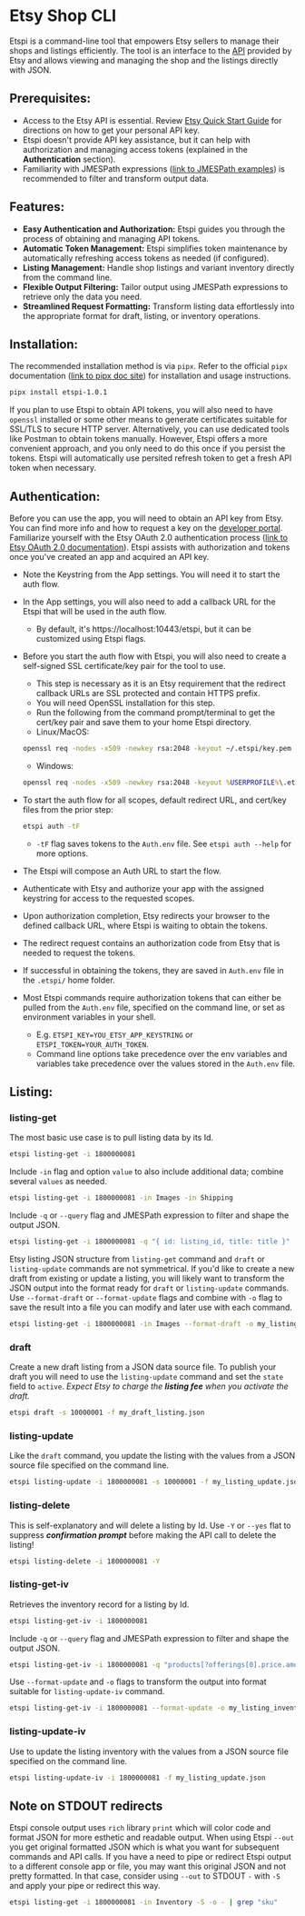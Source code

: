 # Etsy Shop CLI

Etspi is a command-line tool that empowers Etsy sellers to manage their shops and listings efficiently. The tool is an interface to the [API](https://developers.etsy.com/documentation) 
provided by Etsy and allows viewing and managing the shop and the listings directly with JSON.

## Prerequisites:

- Access to the Etsy API is essential. Review [Etsy Quick Start Guide](https://developers.etsy.com/documentation/tutorials/quickstart) for directions on how to get your personal API key. 
- Etspi doesn't provide API key assistance, but it can help with authorization and managing access tokens (explained in the **Authentication** section).
- Familiarity with JMESPath expressions ([link to JMESPath examples](https://jmespath.org/examples.html)) is recommended to filter and transform output data.

## Features:
- **Easy Authentication and Authorization:** Etspi guides you through the process of obtaining and managing API tokens.
- **Automatic Token Management:** Etspi simplifies token maintenance by automatically refreshing access tokens as needed (if configured).
- **Listing Management:** Handle shop listings and variant inventory directly from the command line.
- **Flexible Output Filtering:** Tailor output using JMESPath expressions to retrieve only the data you need.
- **Streamlined Request Formatting:** Transform listing data effortlessly into the appropriate format for draft, listing, or inventory operations.

## Installation:

The recommended installation method is via `pipx`. Refer to the official `pipx` documentation ([link to pipx doc site](https://pipx.pypa.io/stable/)) for installation and usage instructions.

```bash
pipx install etspi-1.0.1
```
If you plan to use Etspi to obtain API tokens, you will also need to have `openssl` installed or some other means to generate certificates suitable for SSL/TLS to secure HTTP server. Alternatively, you can use dedicated tools like Postman to obtain tokens manually. However, Etspi offers a more convenient approach, and you only need to do this once if you persist the tokens. Etspi will automatically use persited refresh token to get a fresh API token when necessary.

## Authentication:

Before you can use the app, you will need to obtain an API key from Etsy. You can find more info and how to request a key on the [developer portal](https://www.etsy.com/developers). Familiarize yourself with the Etsy OAuth 2.0 authentication process ([link to Etsy OAuth 2.0 documentation](https://developers.etsy.com/documentation/essentials/authentication)). Etspi assists with authorization and tokens once you've created an app and acquired an API key.

- Note the Keystring from the App settings. You will need it to start the auth flow.
- In the App settings, you will also need to add a callback URL for the Etspi that will be used in the auth flow.
    - By default, it's https://localhost:10443/etspi, but it can be customized using Etspi flags.
- Before you start the auth flow with Etspi, you will also need to create a self-signed SSL certificate/key pair for the tool to use.
    - This step is necessary as it is an Etsy requirement that the redirect callback URLs are SSL protected and contain HTTPS prefix.
    - You will need OpenSSL installation for this step.
    - Run the following from the command prompt/terminal to get the cert/key pair and save them to your home Etspi directory.
    - Linux/MacOS:

    ```bash
    openssl req -nodes -x509 -newkey rsa:2048 -keyout ~/.etspi/key.pem -out ~/.etspi/cert.pem -days 365
    ```
    - Windows:
    
    ```cmd
    openssl req -nodes -x509 -newkey rsa:2048 -keyout %USERPROFILE%\.etspi\key.pem -out %USERPROFILE%\.etspi\cert.pem -days 365
    ```

- To start the auth flow for all scopes, default redirect URL, and cert/key files from the prior step:
    ```bash
    etspi auth -tF
    ```
    - `-tF` flag saves tokens to the `Auth.env` file. See `etspi auth --help` for more options.

- The Etspi will compose an Auth URL to start the flow.
- Authenticate with Etsy and authorize your app with the assigned keystring for access to the requested scopes.
- Upon authorization completion, Etsy redirects your browser to the defined callback URL, where Etspi is waiting to obtain the tokens.
- The redirect request contains an authorization code from Etsy that is needed to request the tokens.
- If successful in obtaining the tokens, they are saved in `Auth.env` file in the `.etspi/` home folder.
- Most Etspi commands require authorization tokens that can either be pulled from the `Auth.env` file, specified on the command line, or set as environment variables in your shell.
    - E.g. `ETSPI_KEY=YOU_ETSY_APP_KEYSTRING` or `ETSPI_TOKEN=YOUR_AUTH_TOKEN`.
    - Command line options take precedence over the env variables and variables take precedence over the values stored in the `Auth.env` file.

## Listing:

### listing-get

The most basic use case is to pull listing data by its Id.

```bash
etspi listing-get -i 1800000081
```
Include `-in` flag and option `value` to also include additional data; combine several `values` as needed.

```bash
etspi listing-get -i 1800000081 -in Images -in Shipping
```

Include `-q` or `--query` flag and JMESPath expression to filter and shape the output JSON. 

```bash
etspi listing-get -i 1800000081 -q "{ id: listing_id, title: title }"
```

Etsy listing JSON structure from `listing-get` command and `draft` or `listing-update` commands are not symmetrical. If you'd like to create a new draft from existing or update a listing, you will likely want to transform the JSON output into the format ready for `draft` or `listing-update` commands. Use `--format-draft` or `--format-update` flags and combine with `-o` flag to save the result into a file you can modify and later use with each command.

```bash
etspi listing-get -i 1800000081 -in Images --format-draft -o my_listing.json
```
### draft

Create a new draft listing from a JSON data source file. To publish your draft you will need to use the `listing-update` command and set the `state` field to `active`. *Expect Etsy to charge the **listing fee** when you activate the draft.*

```bash
etspi draft -s 10000001 -f my_draft_listing.json
```

### listing-update

Like the `draft` command, you update the listing with the values from a JSON source file specified on the command line.

```bash
etspi listing-update -i 1800000081 -s 10000001 -f my_listing_update.json
```

### listing-delete

This is self-explanatory and will delete a listing by Id. Use `-Y` or `--yes` flat to suppress ***confirmation prompt*** before making the API call to delete the listing!

```bash
etspi listing-delete -i 1800000081 -Y
```

### listing-get-iv

Retrieves the inventory record for a listing by Id.

```bash
etspi listing-get-iv -i 1800000081
```

Include `-q` or `--query` flag and JMESPath expression to filter and shape the output JSON. 

```bash
etspi listing-get-iv -i 1800000081 -q "products[?offerings[0].price.amount > `1000`].[product_id, sku]"
```

Use `--format-update` and `-o` flags to transform the output into format suitable for `listing-update-iv` command.

```bash
etspi listing-get-iv -i 1800000081 --format-update -o my_listing_inventory.json
```

### listing-update-iv

Use to update the listing inventory with the values from a JSON source file specified on the command line.

```bash
etspi listing-update-iv -i 1800000081 -f my_listing_update.json
```

## Note on STDOUT redirects

Etspi console output uses `rich` library `print` which will color code and format JSON for more esthetic and readable output. When using Etspi `--out` you get original formatted JSON which is what you want for subsequent commands and API calls. If you have a need to pipe or redirect Etspi output to a different console app or file, you may want this original JSON and not pretty formatted. In that case, consider using `--out` to STDOUT `-` with `-S` and apply your pipe or redirect this way.

```bash
etspi listing-get -i 1800000081 -in Inventory -S -o - | grep "sku"
```
